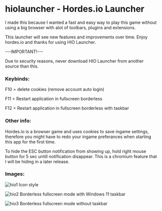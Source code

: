 # hiolauncher - Hordes.io Launcher
 
I made this because I wanted a fast and easy way to play this game without using a big browser with alot of toolbars, plugins and extensions.

This launcher will see new features and improvements over time. Enjoy hordes.io and thanks for using HIO Launcher.
 
 ---IMPORTANT!---
 
Due to security reasons, never download HIO Launcher from another source than this.
 
### Keybinds:

F10 = delete cookies (remove account auto login)

F11 = Restart application in fullscreen borderless

F12 = Restart application in fullscreen borderless with taskbar

### Other info:

Hordes.io is a browser game and uses cookies to save ingame settings, therefore you might have to redo your ingame preferances when starting this app for the first time.

To hide the ESC button notification from showing up, hold right mouse button for 5 sec untill notification disappear. This is a chromium feature that I will be hiding in a later release.

### Images:



![hio1](https://user-images.githubusercontent.com/87275410/130730155-30019dd4-8757-4e67-9475-480f594c596f.png)
Icon style



![hio2](https://user-images.githubusercontent.com/87275410/130730181-2b30b4be-d8c8-4347-af08-e39d207ae8ab.png)
Borderless fullscreen mode with Windows 11 taskbar



![hio3](https://user-images.githubusercontent.com/87275410/130730245-dd8db376-d5fd-4987-a180-818c936660e6.png)
Borderless fullscreen mode without taskbar
